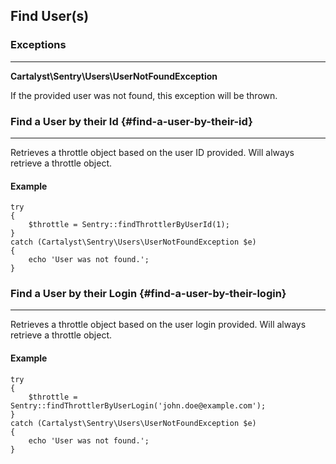 ## Find User(s)

### Exceptions

---

**Cartalyst\Sentry\Users\UserNotFoundException**

If the provided user was not found, this exception will be thrown.

### Find a User by their Id {#find-a-user-by-their-id}

---

Retrieves a throttle object based on the user ID provided. Will always retrieve
a throttle object.

#### Example

	try
	{
		$throttle = Sentry::findThrottlerByUserId(1);
	}
	catch (Cartalyst\Sentry\Users\UserNotFoundException $e)
	{
		echo 'User was not found.';
	}

### Find a User by their Login {#find-a-user-by-their-login}

---

Retrieves a throttle object based on the user login provided. Will always
retrieve a throttle object.

#### Example

	try
	{
		$throttle = Sentry::findThrottlerByUserLogin('john.doe@example.com');
	}
	catch (Cartalyst\Sentry\Users\UserNotFoundException $e)
	{
		echo 'User was not found.';
	}

